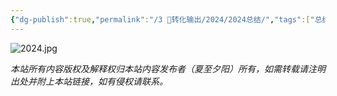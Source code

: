 ```yaml
---
{"dg-publish":true,"permalink":"/3 🎉转化输出/2024/2024总结/","tags":["总结"],"noteIcon":"1","created":"2025-01-02T19:26","updated":"2025-01-02T19:26"}
---
```


![2024.jpg](/img/user/%F0%9F%93%8E%E9%99%84%E4%BB%B6/2024.jpg)





<div class="transclusion internal-embed is-loaded"><div class="markdown-embed">




*本站所有内容版权及解释权归本站内容发布者（夏至夕阳）所有，如需转载请注明出处并附上本站链接，如有侵权请联系。*


</div></div>




